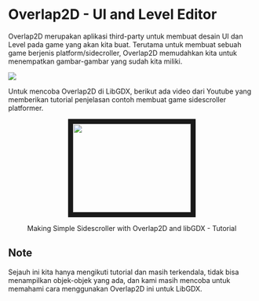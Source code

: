 # Overlap2D - UI and Level Editor

Overlap2D merupakan aplikasi third-party untuk membuat desain UI dan Level pada game yang akan kita buat. Terutama untuk membuat sebuah game berjenis platform/sidecroller, Overlap2D memudahkan kita untuk menempatkan gambar-gambar yang sudah kita miliki.

<img align="middle" src="https://user-images.githubusercontent.com/30854454/30862806-6a041808-a2f9-11e7-942f-51f3379decb1.png" >

Untuk mencoba Overlap2D di LibGDX, berikut ada video dari Youtube yang memberikan tutorial penjelasan contoh membuat game sidescroller platformer.

<div align="center">
<a href="https://www.youtube.com/watch?v=bhvHm2sM0qo" target="_blank"><img src="http://img.youtube.com/vi/bhvHm2sM0qo/0.jpg" 
alt="" width="240" height="180" border="10" /></a>
  <p>Making Simple Sidescroller with Overlap2D and libGDX - Tutorial</p>
</div>

## Note
Sejauh ini kita hanya mengikuti tutorial dan masih terkendala, tidak bisa menampilkan objek-objek yang ada, dan kami masih mencoba untuk memahami cara menggunakan Overlap2D ini untuk LibGDX.
